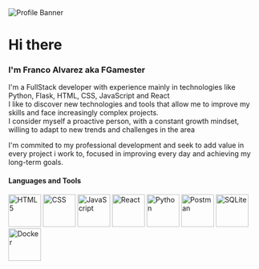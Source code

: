 <div>
  <image alt="Profile Banner" src="assets/images/github_banner.png"/>
  <h1>
    Hi there
  </h1>

  <h3>
    I'm Franco Alvarez aka FGamester
  </h3>

  <p style="margin:0px" >I'm a FullStack developer with experience mainly in technologies like Python, Flask, HTML, CSS, JavaScript and React</p>
  <p style="margin:0px" >I like to discover new technologies and tools that allow me to improve my skills and face increasingly complex projects.</p>
  <p style="margin:0px" >I consider myself a proactive person, with a constant growth mindset, willing to adapt to new trends and challenges in the area</p>
  <p>I'm commited to my professional development and seek to add value in every project i work to, focused in improving every day and achieving my long-term goals.</p>
</div>
<div>
  <h4>
    Languages and Tools
  </h4>
  <image alt="HTML5" style="width:65px" src="https://www.vectorlogo.zone/logos/w3_html5/w3_html5-icon.svg"/>
  <image alt="CSS" style="width:65px" src="https://www.vectorlogo.zone/logos/w3_css/w3_css-icon~old.svg"/>
  <image alt="JavaScript" style="width:65px" src="https://www.vectorlogo.zone/logos/javascript/javascript-icon.svg"/>
  <image alt="React" style="width:65px" src="https://www.vectorlogo.zone/logos/reactjs/reactjs-icon.svg"/>
  <image alt="Python" style="width:65px" src="https://www.vectorlogo.zone/logos/python/python-icon.svg"/>
  <image alt="Postman" style="width:65px" src="https://www.vectorlogo.zone/logos/getpostman/getpostman-icon.svg"/>
  <image alt="SQLite" style="width:65px" src="https://www.vectorlogo.zone/logos/sqlite/sqlite-icon.svg"/>
  <image alt="Docker" style="width:65px" src="https://www.vectorlogo.zone/logos/docker/docker-tile.svg"/>
  <image alt="" src=""/>
</div>


<!--
**fgamester/fgamester** is a ✨ _special_ ✨ repository because its `README.md` (this file) appears on your GitHub profile.

Here are some ideas to get you started:

- 🔭 I’m currently working on ...
- 🌱 I’m currently learning ...
- 👯 I’m looking to collaborate on ...
- 🤔 I’m looking for help with ...
- 💬 Ask me about ...
- 📫 How to reach me: ...
- 😄 Pronouns: ...
- ⚡ Fun fact: ...
-->
